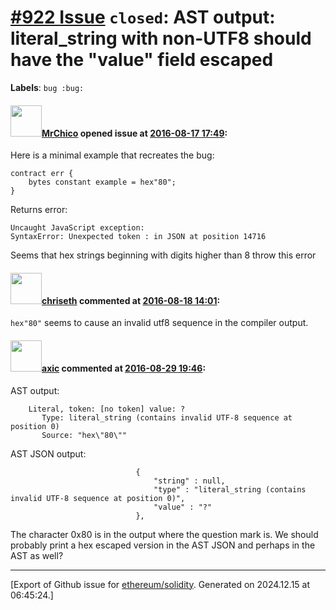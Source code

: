 # [\#922 Issue](https://github.com/ethereum/solidity/issues/922) `closed`: AST output: literal_string with non-UTF8 should have the "value" field escaped
**Labels**: `bug :bug:`


#### <img src="https://avatars.githubusercontent.com/u/8930559?u=7f8a8e1e1710a04c8303093b928a943ae89464b2&v=4" width="50">[MrChico](https://github.com/MrChico) opened issue at [2016-08-17 17:49](https://github.com/ethereum/solidity/issues/922):

Here is a minimal example that recreates the bug:

```
contract err {
    bytes constant example = hex"80";
}
```

Returns error:

```
Uncaught JavaScript exception:
SyntaxError: Unexpected token : in JSON at position 14716
```

Seems that hex strings beginning with digits higher than 8 throw this error


#### <img src="https://avatars.githubusercontent.com/u/9073706?v=4" width="50">[chriseth](https://github.com/chriseth) commented at [2016-08-18 14:01](https://github.com/ethereum/solidity/issues/922#issuecomment-240731814):

`hex"80"` seems to cause an invalid utf8 sequence in the compiler output.

#### <img src="https://avatars.githubusercontent.com/u/20340?v=4" width="50">[axic](https://github.com/axic) commented at [2016-08-29 19:46](https://github.com/ethereum/solidity/issues/922#issuecomment-243233555):

AST output:

```
    Literal, token: [no token] value: ?
       Type: literal_string (contains invalid UTF-8 sequence at position 0)
       Source: "hex\"80\""
```

AST JSON output:

```
                            {
                                "string" : null,
                                "type" : "literal_string (contains invalid UTF-8 sequence at position 0)",
                                "value" : "?"
                            },
```

The character 0x80 is in the output where the question mark is. We should probably print a hex escaped version in the AST JSON and perhaps in the AST as well?


-------------------------------------------------------------------------------



[Export of Github issue for [ethereum/solidity](https://github.com/ethereum/solidity). Generated on 2024.12.15 at 06:45:24.]
